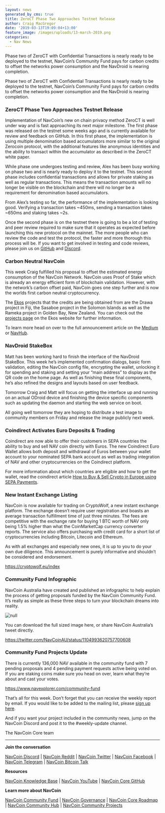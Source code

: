 ```yaml
---
layout: news
generated_by_cms: true
title: ZeroCT Phase Two Approaches Testnet Release
author: Craig MacGregor
date: '2019-03-13T19:09:04+13:00'
feature_image: /images/uploads/13-march-2019.png
categories:
  - Nav News
---
```

Phase two of ZeroCT with Confidential Transactions is nearly ready to be deployed to the testnet, NavCoin’s Community Fund pays for carbon credits to offset the networks power consumption and the NavDroid is nearing completion.

<!--more-->

Phase two of ZeroCT with Confidential Transactions is nearly ready to be deployed to the testnet, NavCoin’s Community Fund pays for carbon credits to offset the networks power consumption and the NavDroid is nearing completion.

### ZeroCT Phase Two Approaches Testnet Release

Implementation of NavCoin’s new on chain privacy method ZeroCT is well under way and is fast approaching its next major milestone. The first phase was released on the testnet some weeks ago and is currently available for review and feedback on GitHub. In this first phase, the implementation is using multiple denomination based accumulators more similar to the original Zerocoin protocol, with the additional features like anonymous identities and the ability to transact within the accumulator as described in the ZeroCT white paper.

While phase one undergoes testing and review, Alex has been busy working on phase two and is nearly ready to deploy it to the testnet. This second phase includes confidential transactions and allows for private staking as well as regular transactions. This means the transaction amounts will no longer be visible on the blockchain and there will no longer be a requirement for denomination based accumulators. 

From Alex’s testing so far, the performance of the implementation is looking good. Verifying a transaction takes \~450ms, sending a transaction takes \~650ms and staking takes ~2s.

Once the second phase is on the testnet there is going to be a lot of testing and peer review required to make sure that it operates as expected before launching this new protocol on the mainnet. The more people who can review the code and test the protocol, the faster and more thorough this process will be. If you want to get involved in testing and code reviews, please join us on [GitHub](https://github.com/navcoin/navcoin-core) and [Discord](https://discord.gg/y4Vu9jw).

### Carbon Neutral NavCoin

This week Craig fulfilled his proposal to offset the estimated energy consumption of the NavCoin Network. NavCoin uses Proof of Stake which is already an energy efficient form of blockchain validation. However, with the network’s carbon offset paid, NavCoin goes one step further and is now the worlds first carbon neutral cryptocurrency.

The [Ekos](https://ekos.org.nz) projects that the credits are being obtained from are the Drawa project in Fiji, the Sasaboe project in the Solomon Islands as well as the Rameka project in Golden Bay, New Zealand. You can check out the [projects page](https://ekos.org.nz/our-projects) on the Ekos website for further information.

To learn more head on over to the full announcement article on the [Medium](https://medium.com/@NAVCoin/navcoin-is-now-carbon-neutral-ff61533cf31c) or [NavHub](https://navhub.org/news/2019-03-08-navcoin-is-now-carbon-neutral/).

### NavDroid StakeBox

Matt has been working hard to finish the interface of the NavDroid StakeBox. This week he’s implemented confirmation dialogs, basic form validation, editing the NavCoin config file, encrypting the wallet, unlocking it for spending and staking and setting your “main address” to display as the QR code on the home page. As well as finishing these final components, he’s also refined the designs and layouts based on user feedback.

Tomorrow Craig and Matt will focus on getting the interface up and running on an actual ODroid device and finishing the device specific components such as updating the daemon and starting the web service on boot.

All going well tomorrow they are hoping to distribute a test image to community members on Friday and release the image publicly next week.

### Coindirect Activates Euro Deposits & Trading

Coindirect are now able to offer their customers in SEPA countries the ability to buy and sell NAV coin directly with Euros. The new Coindirect Euro Wallet allows both deposit and withdrawal of Euros between your wallet account to your nominated SEPA bank account as well as trading integration of NAV and other cryptocurrencies on the Coindirect platform. 

For more information about which countries are eligible and how to get the wallet, read the coindirect article [How to Buy & Sell Crypto in Europe using SEPA Payments](https://blog.coindirect.com/buy-crypto-with-eur/).

### New Instant Exchange Listing

NavCoin is now available for trading on CryptoWolf, a new instant exchange platform. The exchange doesn’t require user registration and boasts an average transaction fulfillment time of just three minutes. The fees are competitive with the exchange rate for buying 1 BTC worth of NAV only being 1.5% higher than what the CoinMarketCap currency converter reports. The service also offers purchasing with credit card for a short list of cryptocurrencies including Bitcoin, Litecoin and Ethereum.

As with all exchanges and especially new ones, it is up to you to do your own due diligence. This announcement is purely informative and shouldn’t be considered and endorsement.

<https://cryptowolf.eu/index> 

### Community Fund Infographic

NavCoin Australia have created and published an infographic to help explain the process of getting proposals funded by the NavCoin Community Fund. It’s really as simple as these three steps to turn your blockchain dreams into reality.

![null](/images/uploads/d1w5up6uyae9oup.jpg)

You can download the full sized image here, or share NavCoin Australia’s tweet directly.

<https://twitter.com/NavCoinAU/status/1104993620757700608>

### Community Fund Projects Update

There is currently 136,000 NAV available in the community fund with 7 pending proposals and 4 pending payment requests active being voted on. If you are staking coins make sure you head on over, learn what they’re about and cast your votes.

<https://www.navexplorer.com/community-fund>

That’s all for this week. Don’t forget that you can receive the weekly report by email. If you would like to be added to the mailing list, please [sign up here](http://eepurl.com/cGq92z). 

And if you want your project included in the community news, jump on the NavCoin Discord and post it to the #weekly-update channel.

The NavCoin Core team

- - -

**Join the conversation**

[NavCoin&nbsp;Discord](https://discord.gg/y4Vu9jw) | [NavCoin&nbsp;Reddit](https://www.reddit.com/r/NavCoin) | [NavCoin&nbsp;Twitter](https://twitter.com/NavCoin) | [NavCoin&nbsp;Facebook](https://www.facebook.com/NavCoin/) | [NavCoin&nbsp;Telegram](https://t.me/navcoin) | [NavCoin&nbsp;Bitcoin&nbsp;Talk](https://bitcointalk.org/index.php?topic=679791)

**Resources**

[NavCoin&nbsp;Knowledge&nbsp;Base](https://info.navcoin.org) | [NavCoin&nbsp;YouTube](https://www.youtube.com/NavCoinCore) | [NavCoin&nbsp;Core&nbsp;GitHub](https://github.com/navcoin/navcoin-core)

**Learn more about NavCoin**

[NavCoin&nbsp;Community&nbsp;Fund](https://navcoin.org/en/community-fund) | [NavCoin&nbsp;Governance](https://navcoin.org/en/governance) | [NavCoin&nbsp;Core&nbsp;Roadmap](https://navcoin.org/en/roadmap) | [NavCoin Community&nbsp;Hub](https://navhub.org) | [NavCoin&nbsp;Community&nbsp;Projects](https://navhub.org/projects)
